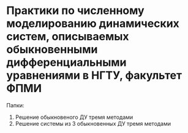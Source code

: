 # Практики по численному моделированию динамических систем, описываемых обыкновенными дифференциальными уравнениями в НГТУ, факультет ФПМИ

Папки:
1. Решение обыкновеного ДУ тремя методами
2. Решение системы из 3 обыкновенных ДУ тремя методами